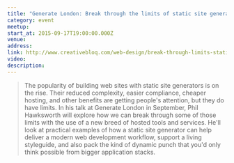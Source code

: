 ```yaml
---
title: "Generate London: Break through the limits of static site generators"
category: event
meetup:
start_at: 2015-09-17T19:00:00.000Z
venue:
address:
link: http://www.creativebloq.com/web-design/break-through-limits-static-site-generators-61515155
video:
description:
---
```

> The popularity of building web sites with static site generators is on the rise. Their reduced complexity, easier compliance, cheaper hosting, and other benefits are getting people's attention, but they do have limits. In his talk at Generate London in September, Phil Hawksworth will explore how we can break through some of those limits with the use of a new breed of hosted tools and services. He'll look at practical examples of how a static site generator can help deliver a modern web development workflow, support a living styleguide, and also pack the kind of dynamic punch that you'd only think possible from bigger application stacks.